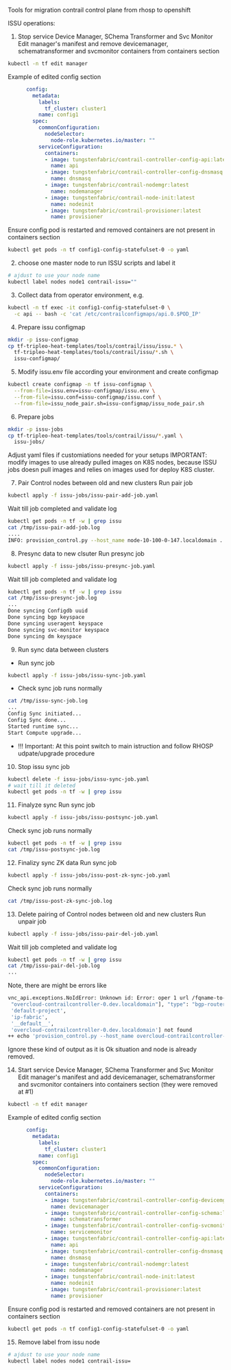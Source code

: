 Tools for migration contrail control plane from rhosp to openshift

ISSU operations:

1. Stop service Device Manager, SChema Transformer and Svc Monitor
Edit manager's manifest and remove devicemanager, schematransformer
and svcmonitor containers from containers section
```bash
kubectl -n tf edit manager
```
Example of edited config section
```yaml
      config:
        metadata:
          labels:
            tf_cluster: cluster1
          name: config1
        spec:
          commonConfiguration:
            nodeSelector:
              node-role.kubernetes.io/master: ""
          serviceConfiguration:
            containers:
            - image: tungstenfabric/contrail-controller-config-api:latest
              name: api
            - image: tungstenfabric/contrail-controller-config-dnsmasq:latest
              name: dnsmasq
            - image: tungstenfabric/contrail-nodemgr:latest
              name: nodemanager
            - image: tungstenfabric/contrail-node-init:latest
              name: nodeinit
            - image: tungstenfabric/contrail-provisioner:latest
              name: provisioner
```
Ensure config pod is restarted and removed containers are not present in containers section
```bash
kubectl get pods -n tf config1-config-statefulset-0 -o yaml
```

2. choose one master node to run ISSU scripts and label it
```bash
# ajdust to use your node name
kubectl label nodes node1 contrail-issu=""
```

3. Collect data from operator environment, e.g.
```bash
kubectl -n tf exec -it config1-config-statefulset-0 \
  -c api -- bash -c 'cat /etc/contrailconfigmaps/api.0.$POD_IP'
```

4. Prepare issu configmap
```bash
mkdir -p issu-configmap
cp tf-tripleo-heat-templates/tools/contrail/issu/issu.* \
  tf-tripleo-heat-templates/tools/contrail/issu/*.sh \
  issu-configmap/
```

5. Modify issu.env file according your environment and create configmap
```bash
kubectl create configmap -n tf issu-configmap \
  --from-file=issu.env=issu-configmap/issu.env \
  --from-file=issu.conf=issu-configmap/issu.conf \
  --from-file=issu_node_pair.sh=issu-configmap/issu_node_pair.sh
```

6. Prepare jobs
```bash
mkdir -p issu-jobs
cp tf-tripleo-heat-templates/tools/contrail/issu/*.yaml \
  issu-jobs/
```
Adjust yaml files if customiations needed for your setups
IMPORTANT: modify images to use already pulled images on K8S nodes, because
ISSU jobs doesn pull images and relies on images used for deploy K8S cluster.

7. Pair Control nodes between old and new clusters
Run pair job
```bash
kubectl apply -f issu-jobs/issu-pair-add-job.yaml
```
Wait till job completed and validate log
```bash
kubectl get pods -n tf -w | grep issu
cat /tmp/issu-pair-add-job.log
....
INFO: provision_control.py --host_name node-10-100-0-147.localdomain ... exit with code 0
```

8. Presync data to new clsuter
Run presync job
```bash
kubectl apply -f issu-jobs/issu-presync-job.yaml
```
Wait till job completed and validate log
```bash
kubectl get pods -n tf -w | grep issu
cat /tmp/issu-presync-job.log
...
Done syncing Configdb uuid
Done syncing bgp keyspace
Done syncing useragent keyspace
Done syncing svc-monitor keyspace
Done syncing dm keyspace
```

9. Run sync data between clusters
- Run sync job
```bash
kubectl apply -f issu-jobs/issu-sync-job.yaml
```
- Check sync job runs normally
```bash
cat /tmp/issu-sync-job.log
...
Config Sync initiated...
Config Sync done...
Started runtime sync...
Start Compute upgrade...
```
- !!! Important: At this point switch to main istruction and follow RHOSP udpate/upgrade procedure 

10. Stop issu sync job
```bash
kubectl delete -f issu-jobs/issu-sync-job.yaml
# wait till it deleted
kubectl get pods -n tf -w | grep issu
```

11. Finalyze sync
Run sync job
```bash
kubectl apply -f issu-jobs/issu-postsync-job.yaml
```
Check sync job runs normally
```bash
kubectl get pods -n tf -w | grep issu
cat /tmp/issu-postsync-job.log
```

12. Finalizy sync ZK data
Run sync job
```bash
kubectl apply -f issu-jobs/issu-post-zk-sync-job.yaml
```
Check sync job runs normally
```bash
cat /tmp/issu-post-zk-sync-job.log
```

13. Delete pairing of Control nodes between old and new clusters
Run unpair job
```bash
kubectl apply -f issu-jobs/issu-pair-del-job.yaml
```
Wait till job completed and validate log
```bash
kubectl get pods -n tf -w | grep issu
cat /tmp/issu-pair-del-job.log
...
```
Note, there are might be errors like
```bash
vnc_api.exceptions.NoIdError: Unknown id: Error: oper 1 url /fqname-to-id body {"fq_name": ["default-domain", "default-project", "ip-fabric", "__default__",
 "overcloud-contrailcontroller-0.dev.localdomain"], "type": "bgp-router"} response Name ['default-domain',
 'default-project',
 'ip-fabric',
 '__default__',
 'overcloud-contrailcontroller-0.dev.localdomain'] not found
++ echo 'provision_control.py --host_name overcloud-contrailcontroller-0.dev.localdomain ... exit with code 1'
```
Ignore these kind of output as it is Ok situation and node is already removed.


14. Start service Device Manager, SChema Transformer and Svc Monitor
Edit manager's manifest and add devicemanager, schematransformer
and svcmonitor containers into containers section (they were removed at #1)
```bash
kubectl -n tf edit manager
```
Example of edited config section
```yaml
      config:
        metadata:
          labels:
            tf_cluster: cluster1
          name: config1
        spec:
          commonConfiguration:
            nodeSelector:
              node-role.kubernetes.io/master: ""
          serviceConfiguration:
            containers:
            - image: tungstenfabric/contrail-controller-config-devicemgr:latest
              name: devicemanager
            - image: tungstenfabric/contrail-controller-config-schema:latest
              name: schematransformer
            - image: tungstenfabric/contrail-controller-config-svcmonitor:latest
              name: servicemonitor
            - image: tungstenfabric/contrail-controller-config-api:latest
              name: api
            - image: tungstenfabric/contrail-controller-config-dnsmasq:latest
              name: dnsmasq
            - image: tungstenfabric/contrail-nodemgr:latest
              name: nodemanager
            - image: tungstenfabric/contrail-node-init:latest
              name: nodeinit
            - image: tungstenfabric/contrail-provisioner:latest
              name: provisioner
```
Ensure config pod is restarted and removed containers are not present in containers section
```bash
kubectl get pods -n tf config1-config-statefulset-0 -o yaml
```

15. Remove label from issu node
```bash
# ajdust to use your node name
kubectl label nodes node1 contrail-issu=
```
